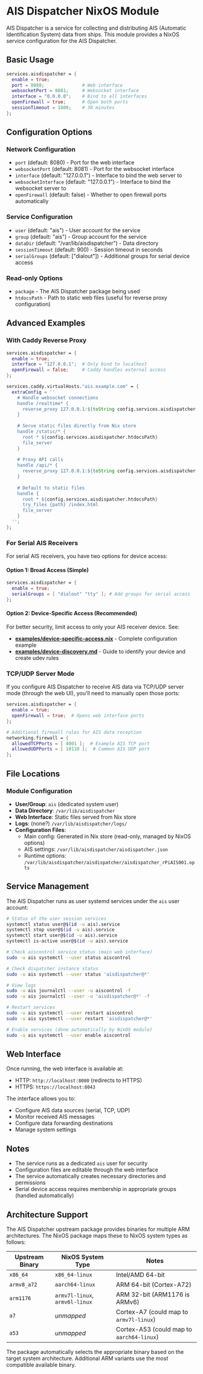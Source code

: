 # AIS Dispatcher NixOS Module

AIS Dispatcher is a service for collecting and distributing AIS (Automatic Identification System) data from ships. This module provides a NixOS service configuration for the AIS Dispatcher.

## Basic Usage

```nix
services.aisdispatcher = {
  enable = true;
  port = 8080;              # Web interface
  websocketPort = 8081;     # Websocket interface  
  interface = "0.0.0.0";    # Bind to all interfaces
  openFirewall = true;      # Open both ports
  sessionTimeout = 1800;    # 30 minutes
};
```

## Configuration Options

### Network Configuration

- `port` (default: 8080) - Port for the web interface
- `websocketPort` (default: 8081) - Port for the websocket interface
- `interface` (default: "127.0.0.1") - Interface to bind the web server to
- `websocketInterface` (default: "127.0.0.1") - Interface to bind the websocket server to
- `openFirewall` (default: false) - Whether to open firewall ports automatically

### Service Configuration

- `user` (default: "ais") - User account for the service
- `group` (default: "ais") - Group account for the service  
- `dataDir` (default: "/var/lib/aisdispatcher") - Data directory
- `sessionTimeout` (default: 900) - Session timeout in seconds
- `serialGroups` (default: ["dialout"]) - Additional groups for serial device access

### Read-only Options

- `package` - The AIS Dispatcher package being used
- `htdocsPath` - Path to static web files (useful for reverse proxy configuration)

## Advanced Examples

### With Caddy Reverse Proxy

```nix
services.aisdispatcher = {
  enable = true;
  interface = "127.0.0.1";  # Only bind to localhost
  openFirewall = false;     # Caddy handles external access
};

services.caddy.virtualHosts."ais.example.com" = {
  extraConfig = ''
    # Handle websocket connections
    handle /realtime* {
      reverse_proxy 127.0.0.1:${toString config.services.aisdispatcher.websocketPort}
    }
    
    # Serve static files directly from Nix store
    handle /static/* {
      root * ${config.services.aisdispatcher.htdocsPath}
      file_server
    }
    
    # Proxy API calls
    handle /api/* {
      reverse_proxy 127.0.0.1:${toString config.services.aisdispatcher.port}
    }
    
    # Default to static files
    handle {
      root * ${config.services.aisdispatcher.htdocsPath}
      try_files {path} /index.html
      file_server
    }
  '';
};
```

### For Serial AIS Receivers

For serial AIS receivers, you have two options for device access:

#### Option 1: Broad Access (Simple)
```nix
services.aisdispatcher = {
  enable = true;
  serialGroups = [ "dialout" "tty" ]; # Add groups for serial access
};
```

#### Option 2: Device-Specific Access (Recommended)
For better security, limit access to only your AIS receiver device. See:
- **[examples/device-specific-access.nix](examples/device-specific-access.nix)** - Complete configuration example
- **[examples/device-discovery.md](examples/device-discovery.md)** - Guide to identify your device and create udev rules

### TCP/UDP Server Mode

If you configure AIS Dispatcher to receive AIS data via TCP/UDP server mode (through the web UI), you'll need to manually open those ports:

```nix
services.aisdispatcher = {
  enable = true;
  openFirewall = true;  # Opens web interface ports
};

# Additional firewall rules for AIS data reception
networking.firewall = {
  allowedTCPPorts = [ 4001 ];  # Example AIS TCP port
  allowedUDPPorts = [ 10110 ];  # Common AIS UDP port
};
```

## File Locations

### Module Configuration
- **User/Group**: `ais` (dedicated system user)
- **Data Directory**: `/var/lib/aisdispatcher`
- **Web Interface**: Static files served from Nix store
- **Logs**: (none?) `/var/lib/aisdispatcher/logs/`
- **Configuration Files**:
  - Main config: Generated in Nix store (read-only, managed by NixOS options)
  - AIS settings: `/var/lib/aisdispatcher/aisdispatcher.json`
  - Runtime options: `/var/lib/aisdispatcher/aisdispatcher/aisdispatcher_rPiAIS001.opts`


## Service Management

The AIS Dispatcher runs as user systemd services under the `ais` user account:

```bash
# Status of the user session services
systemctl status user@$(id -u ais).service
systemctl stop user@$(id -u ais).service
systemctl start user@$(id -u ais).service
systemctl is-active user@$(id -u ais).service

# Check aiscontrol service status (main web interface)
sudo -u ais systemctl --user status aiscontrol

# Check dispatcher instance status
sudo -u ais systemctl --user status 'aisdispatcher@*'

# View logs
sudo -u ais journalctl --user -u aiscontrol -f
sudo -u ais journalctl --user -u 'aisdispatcher@*' -f

# Restart services
sudo -u ais systemctl --user restart aiscontrol
sudo -u ais systemctl --user restart 'aisdispatcher@*'

# Enable services (done automatically by NixOS module)
sudo -u ais systemctl --user enable aiscontrol
```

## Web Interface

Once running, the web interface is available at:
- HTTP: `http://localhost:8080` (redirects to HTTPS)
- HTTPS: `https://localhost:8043`

The interface allows you to:
- Configure AIS data sources (serial, TCP, UDP)
- Monitor received AIS messages
- Configure data forwarding destinations
- Manage system settings

## Notes

- The service runs as a dedicated `ais` user for security
- Configuration files are editable through the web interface
- The service automatically creates necessary directories and permissions
- Serial device access requires membership in appropriate groups (handled automatically)

## Architecture Support

The AIS Dispatcher upstream package provides binaries for multiple ARM architectures. The NixOS package maps these to NixOS system types as follows:

| Upstream Binary | NixOS System Type | Notes |
|-----------------|-------------------|-------|
| `x86_64` | `x86_64-linux` | Intel/AMD 64-bit |
| `armv8_a72` | `aarch64-linux` | ARM 64-bit (Cortex-A72) |
| `arm1176` | `armv7l-linux`, `armv6l-linux` | ARM 32-bit (ARM1176 is ARMv6) |
| `a7` | *unmapped* | Cortex-A7 (could map to `armv7l-linux`) |
| `a53` | *unmapped* | Cortex-A53 (could map to `aarch64-linux`) |

The package automatically selects the appropriate binary based on the target system architecture. Additional ARM variants use the most compatible available binary.